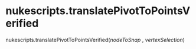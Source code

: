 # nukescripts.translatePivotToPointsVerified
nukescripts.translatePivotToPointsVerified(_nodeToSnap_ , _vertexSelection_)